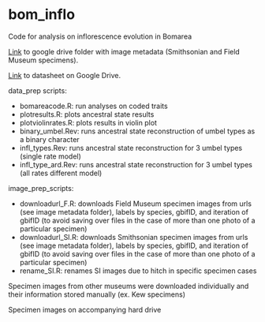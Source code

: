 # bom_inflo
Code for analysis on inflorescence evolution in Bomarea

[Link](https://drive.google.com/drive/folders/1bv4PKfV_kNo0SJyzhE00N4WXZmUobq2E?usp=share_link) to google drive folder with image metadata (Smithsonian and Field Museum specimens).

[Link](https://docs.google.com/spreadsheets/d/1tz5yj18hGkikD05JvuuDW6Y-gS-BnChY6fLEXKZQcnA/edit?usp=sharing) to datasheet on Google Drive.

data_prep scripts:
- bomareacode.R: run analyses on coded traits
- plotresults.R: plots ancestral state results
- plotviolinrates.R: plots results in violin plot
- binary_umbel.Rev: runs ancestral state reconstruction of umbel types as a binary character
- infl_types.Rev: runs ancestral state reconstruction for 3 umbel types (single rate model)
- infl_type_ard.Rev: runs ancestral state reconstruction for 3 umbel types (all rates different model)
 
image_prep_scripts:
- downloadurl_F.R: downloads Field Museum specimen images from urls (see image metadata folder), labels by species, gbifID, and iteration of gbifID (to avoid saving over files in the case of more than one photo of a particular specimen)
- downloadurl_SI.R: downloads Smithsonian specimen images from urls (see image metadata folder), labels by species, gbifID, and iteration of gbifID (to avoid saving over files in the case of more than one photo of a particular specimen)
- rename_SI.R: renames SI images due to hitch in specific specimen cases

Specimen images from other museums were downloaded individually and their information stored manually (ex. Kew specimens)

Specimen images on accompanying hard drive
